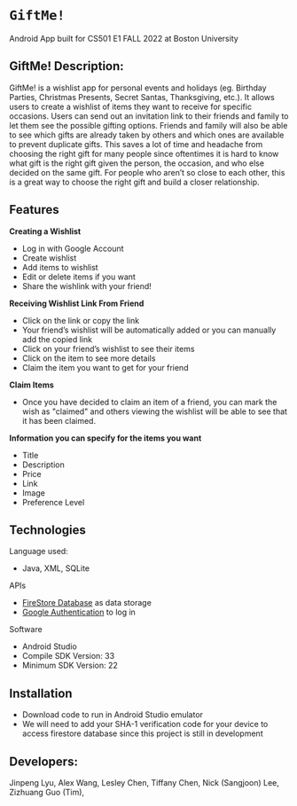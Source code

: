 # `GiftMe!`
Android App built for CS501 E1 FALL 2022 at Boston University

## GiftMe! Description:

GiftMe! is a wishlist app for personal events and holidays (eg. Birthday Parties, Christmas Presents, Secret Santas, Thanksgiving, etc.). It allows users to create a wishlist of items they want to receive for specific occasions. Users can send out an invitation link to their friends and family to let them see the possible gifting options. Friends and family will also be able to see which gifts are already taken by others and which ones are available to prevent duplicate gifts. This saves a lot of time and headache from choosing the right gift for many people since oftentimes it is hard to know what gift is the right gift given the person, the occasion, and who else decided on the same gift. For people who aren’t so close to each other, this is a great way to choose the right gift and build a closer relationship.

## Features
**Creating a Wishlist**
- Log in with Google Account
- Create wishlist
- Add items to wishlist
- Edit or delete items if you want
- Share the wishlink with your friend!

**Receiving Wishlist Link From Friend**
- Click on the link or copy the link
- Your friend’s wishlist will be automatically added or you can manually add the copied link
- Click on your friend’s wishlist to see their items
- Click on the item to see more details
- Claim the item you want to get for your friend

**Claim Items**
- Once you have decided to claim an item of a friend, you can mark the wish as "claimed" and others viewing the wishlist will be able to see that it has been claimed.

**Information you can specify for the items you want**
- Title
- Description
- Price
- Link
- Image
- Preference Level

## Technologies ##

Language used: 
- Java, XML, SQLite

APIs
- [FireStore Database](https://firebase.google.com/docs/firestore) as data storage
- [Google Authentication](https://developers.google.com/identity/sign-in/android/start-integrating) to log in

Software
- Android Studio 
- Compile SDK Version: 33
- Minimum SDK Version: 22

## Installation ##
- Download code to run in Android Studio emulator
- We will need to add your SHA-1 verification code for your device to access firestore database since this project is still in development

## Developers:

Jinpeng Lyu,
Alex Wang,
Lesley Chen,
Tiffany Chen,
Nick (Sangjoon) Lee,
Zizhuang Guo (Tim),

